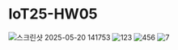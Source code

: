 # IoT25-HW05
![스크린샷 2025-05-20 141753](https://github.com/user-attachments/assets/7f6de58a-2632-495a-83ff-361f40201fe6)
![123](https://github.com/user-attachments/assets/6377fb16-6efb-487c-be96-a6a2e5eec5b6)
![456](https://github.com/user-attachments/assets/fb3cb70e-818b-44da-91ae-e15bfee2d59d)
![7](https://github.com/user-attachments/assets/87149c7b-775e-4aef-8c2d-b0b5da610a97)
